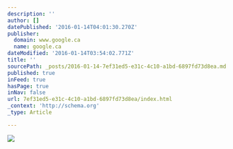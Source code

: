 ```yaml
---
description: ''
author: []
datePublished: '2016-01-14T04:01:30.270Z'
publisher:
  domain: www.google.ca
  name: google.ca
dateModified: '2016-01-14T03:54:02.771Z'
title: ''
sourcePath: _posts/2016-01-14-7ef31ed5-e31c-4c10-a1bd-6897fd73d8ea.md
published: true
inFeed: true
hasPage: true
inNav: false
url: 7ef31ed5-e31c-4c10-a1bd-6897fd73d8ea/index.html
_context: 'http://schema.org'
_type: Article

---
```

![](https://encrypted-tbn2.gstatic.com/images?q=tbn:ANd9GcQngP8vaLT74Jmdmi1j0_5dCFee1U5axn107cuYMpu_qvVgQworKQ)